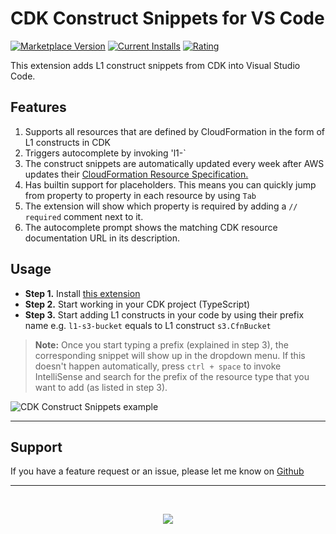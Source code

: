# CDK Construct Snippets for VS Code

[![Marketplace Version](https://vsmarketplacebadge.apphb.com/version/dsteenman.cdk-snippets.svg 'Current Release')](https://marketplace.visualstudio.com/items?itemName=dsteenman.cdk-snippets)
[![Current Installs](https://vsmarketplacebadge.apphb.com/installs-short/dsteenman.cdk-snippets.svg 'Currently Installed')](https://marketplace.visualstudio.com/items?itemName=dsteenman.cdk-snippets)
[![Rating](https://vsmarketplacebadge.apphb.com/rating-star/dsteenman.cdk-snippets.svg)](https://marketplace.visualstudio.com/items?itemName=dsteenman.cdk-snippets)

This extension adds L1 construct snippets from CDK into Visual Studio Code.

## Features

1. Supports all resources that are defined by CloudFormation in the form of L1 constructs in CDK
2. Triggers autocomplete by invoking 'l1-<cloudformation-resource>`
3. The construct snippets are automatically updated every week after AWS updates their [CloudFormation Resource Specification.](https://docs.aws.amazon.com/AWSCloudFormation/latest/UserGuide/cfn-resource-specification.html)
4. Has builtin support for placeholders. This means you can quickly jump from property to property in each resource by using `Tab`
5. The extension will show which property is required by adding a ```// required``` comment next to it.
6. The autocomplete prompt shows the matching CDK resource documentation URL in its description.

## Usage

* **Step 1.** Install [this extension](https://marketplace.visualstudio.com/items?itemName=dsteenman.cdk-snippets)
* **Step 2.** Start working in your CDK project (TypeScript)
* **Step 3.** Start adding L1 constructs in your code by using their prefix name e.g. ```l1-s3-bucket``` equals to L1 construct ```s3.CfnBucket```

> **Note:** Once you start typing a prefix (explained in step 3), the corresponding snippet will show up in the dropdown menu. If this doesn't happen automatically, press `ctrl + space` to invoke IntelliSense and search for the prefix of the resource type that you want to add (as listed in step 3).

![CDK Construct Snippets example](https://raw.githubusercontent.com/dannysteenman/vscode-cdk-snippets/main/images/cdk-snippet-tutorial.gif)

---

## Support

If you have a feature request or an issue, please let me know on [Github](https://github.com/dannysteenman/vscode-cdk-snippets/issues)


---
<br>

<p align="center">
  <a href="https://twitter.com/intent/follow?screen_name=dannysteenman&tw_p=followbutton"><img src="https://img.shields.io/twitter/follow/dannysteenman?label=%40dannysteenman&style=social"></a>
</p>
